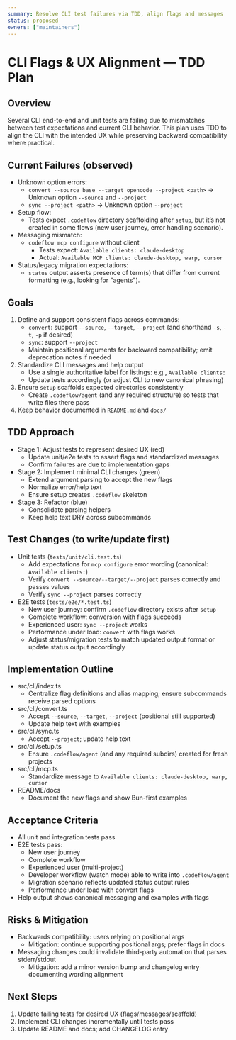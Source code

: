 ```yaml
---
summary: Resolve CLI test failures via TDD, align flags and messages
status: proposed
owners: ["maintainers"]
---
```


# CLI Flags & UX Alignment — TDD Plan

## Overview
Several CLI end-to-end and unit tests are failing due to mismatches between test expectations and current CLI behavior. This plan uses TDD to align the CLI with the intended UX while preserving backward compatibility where practical.

## Current Failures (observed)
- Unknown option errors:
  - `convert --source base --target opencode --project <path>` → Unknown option `--source` and `--project`
  - `sync --project <path>` → Unknown option `--project`
- Setup flow:
  - Tests expect `.codeflow` directory scaffolding after `setup`, but it’s not created in some flows (new user journey, error handling scenario).
- Messaging mismatch:
  - `codeflow mcp configure` without client
    - Tests expect: `Available clients: claude-desktop`
    - Actual: `Available MCP clients: claude-desktop, warp, cursor`
- Status/legacy migration expectations:
  - `status` output asserts presence of term(s) that differ from current formatting (e.g., looking for "agents").

## Goals
1) Define and support consistent flags across commands:
   - `convert`: support `--source`, `--target`, `--project` (and shorthand `-s`, `-t`, `-p` if desired)
   - `sync`: support `--project`
   - Maintain positional arguments for backward compatibility; emit deprecation notes if needed
2) Standardize CLI messages and help output
   - Use a single authoritative label for listings: e.g., `Available clients:`
   - Update tests accordingly (or adjust CLI to new canonical phrasing)
3) Ensure `setup` scaffolds expected directories consistently
   - Create `.codeflow/agent` (and any required structure) so tests that write files there pass
4) Keep behavior documented in `README.md` and `docs/`

## TDD Approach
- Stage 1: Adjust tests to represent desired UX (red)
  - Update unit/e2e tests to assert flags and standardized messages
  - Confirm failures are due to implementation gaps
- Stage 2: Implement minimal CLI changes (green)
  - Extend argument parsing to accept the new flags
  - Normalize error/help text
  - Ensure setup creates `.codeflow` skeleton
- Stage 3: Refactor (blue)
  - Consolidate parsing helpers
  - Keep help text DRY across subcommands

## Test Changes (to write/update first)
- Unit tests (`tests/unit/cli.test.ts`)
  - Add expectations for `mcp configure` error wording (canonical: `Available clients:`)
  - Verify `convert --source/--target/--project` parses correctly and passes values
  - Verify `sync --project` parses correctly
- E2E tests (`tests/e2e/*.test.ts`)
  - New user journey: confirm `.codeflow` directory exists after `setup`
  - Complete workflow: conversion with flags succeeds
  - Experienced user: `sync --project` works
  - Performance under load: `convert` with flags works
  - Adjust status/migration tests to match updated output format or update status output accordingly

## Implementation Outline
- src/cli/index.ts
  - Centralize flag definitions and alias mapping; ensure subcommands receive parsed options
- src/cli/convert.ts
  - Accept `--source`, `--target`, `--project` (positional still supported)
  - Update help text with examples
- src/cli/sync.ts
  - Accept `--project`; update help text
- src/cli/setup.ts
  - Ensure `.codeflow/agent` (and any required subdirs) created for fresh projects
- src/cli/mcp.ts
  - Standardize message to `Available clients: claude-desktop, warp, cursor`
- README/docs
  - Document the new flags and show Bun-first examples

## Acceptance Criteria
- All unit and integration tests pass
- E2E tests pass:
  - New user journey
  - Complete workflow
  - Experienced user (multi-project)
  - Developer workflow (watch mode) able to write into `.codeflow/agent`
  - Migration scenario reflects updated status output rules
  - Performance under load with convert flags
- Help output shows canonical messaging and examples with flags

## Risks & Mitigation
- Backwards compatibility: users relying on positional args
  - Mitigation: continue supporting positional args; prefer flags in docs
- Messaging changes could invalidate third-party automation that parses stderr/stdout
  - Mitigation: add a minor version bump and changelog entry documenting wording alignment

## Next Steps
1) Update failing tests for desired UX (flags/messages/scaffold)
2) Implement CLI changes incrementally until tests pass
3) Update README and docs; add CHANGELOG entry

